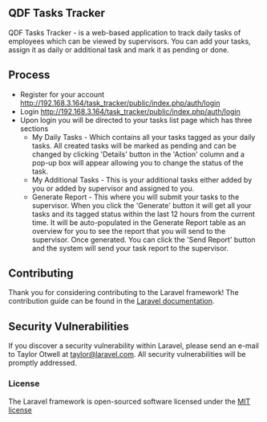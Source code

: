 ## QDF Tasks Tracker

QDF Tasks Tracker - is a web-based application to track daily tasks of employees which can be viewed by
supervisors. You can add your tasks, assign it as daily or additional task and mark it as pending or done.

## Process

* Register for your account http://192.168.3.164/task_tracker/public/index.php/auth/login
* Login http://192.168.3.164/task_tracker/public/index.php/auth/login
* Upon login you will be directed to your tasks list page which has three sections
	* My Daily Tasks - Which contains all your tasks tagged as your daily tasks. All created tasks will be marked as pending and can be changed by clicking 'Details' button in the 'Action' column and a pop-up box will appear allowing you to change the status of the task.
	* My Additional Tasks - This is your additional tasks either added by you or added by supervisor and assigned to you.
	* Generate Report - This where you will submit your tasks to the supervisor. When you click the 'Generate' button it will get all your tasks and its tagged status within the last 12 hours from the current time. It will be auto-populated in the Generate Report table as an overview for you to see the report that you will send to the supervisor. Once generated. You can click the 'Send Report' button and the system will send your task report to the supervisor.


## Contributing

Thank you for considering contributing to the Laravel framework! The contribution guide can be found in the [Laravel documentation](http://laravel.com/docs/contributions).

## Security Vulnerabilities

If you discover a security vulnerability within Laravel, please send an e-mail to Taylor Otwell at taylor@laravel.com. All security vulnerabilities will be promptly addressed.

### License

The Laravel framework is open-sourced software licensed under the [MIT license](http://opensource.org/licenses/MIT)
